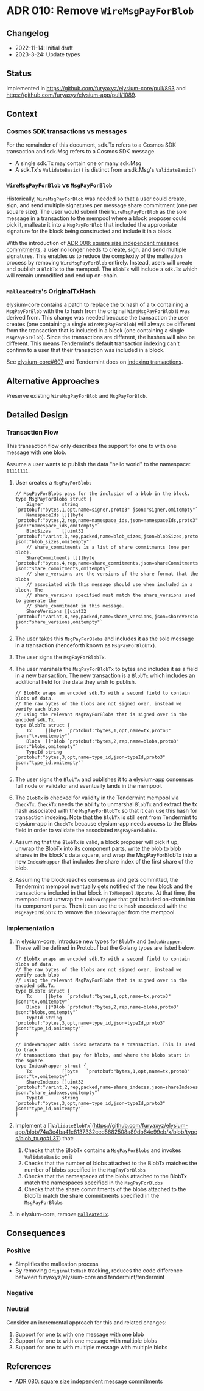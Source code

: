 # ADR 010: Remove `WireMsgPayForBlob`

## Changelog

- 2022-11-14: Initial draft
- 2023-3-24: Update types

## Status

Implemented in <https://github.com/furyaxyz/elysium-core/pull/893> and <https://github.com/furyaxyz/elysium-app/pull/1089>.

## Context

### Cosmos SDK transactions vs messages

For the remainder of this document, sdk.Tx refers to a Cosmos SDK transaction and sdk.Msg refers to a Cosmos SDK message.

- A single sdk.Tx may contain one or many sdk.Msg
- A sdk.Tx's `ValidateBasic()` is distinct from a sdk.Msg's `ValidateBasic()`

### `WireMsgPayForBlob` vs `MsgPayForBlob`

Historically, `WireMsgPayForBlob` was needed so that a user could create, sign, and send multiple signatures per message share commitment (one per square size). The user would submit their `WireMsgPayForBlob` as the sole message in a transaction to the mempool where a block proposer could pick it, malleate it into a `MsgPayForBlob` that included the appropriate signature for the block being constructed and include it in a block.

With the introduction of [ADR 008: square size independent message commitments](./adr-008-square-size-independent-message-commitments.md), a user no longer needs to create, sign, and send multiple signatures. This enables us to reduce the complexity of the malleation process by removing `WireMsgPayForBlob` entirely. Instead, users will create and publish a `BlobTx` to the mempool. The `BlobTx` will include a `sdk.Tx` which will remain unmodified and end up on-chain.

### `MalleatedTx`'s OriginalTxHash

elysium-core contains a patch to replace the tx hash of a tx containing a `MsgPayForBlob` with the tx hash from the original `WireMsgPayForBlob` it was derived from. This change was needed because the transaction the user creates (one containing a single `WireMsgPayForBlob`) will always be different from the transaction that is included in a block (one containing a single `MsgPayForBlob`). Since the transactions are different, the hashes will also be different. This means Tendermint's default transaction indexing can't confirm to a user that their transaction was included in a block.

See [elysium-core#607](https://github.com/furyaxyz/elysium-core/pull/607) and Tendermint docs on [indexing transactions](https://docs.tendermint.com/v0.34/app-dev/indexing-transactions.html).

## Alternative Approaches

Preserve existing `WireMsgPayForBlob` and `MsgPayForBlob`.

## Detailed Design

### Transaction Flow

This transaction flow only describes the support for one tx with one message with one blob.

Assume a user wants to publish the data "hello world" to the namespace: `11111111`.

1. User creates a `MsgPayForBlobs`

    ```golang
    // MsgPayForBlobs pays for the inclusion of a blob in the block.
    type MsgPayForBlobs struct {
        Signer       string   `protobuf:"bytes,1,opt,name=signer,proto3" json:"signer,omitempty"`
        NamespaceIds [][]byte `protobuf:"bytes,2,rep,name=namespace_ids,json=namespaceIds,proto3" json:"namespace_ids,omitempty"`
        BlobSizes    []uint32 `protobuf:"varint,3,rep,packed,name=blob_sizes,json=blobSizes,proto3" json:"blob_sizes,omitempty"`
        // share_commitments is a list of share commitments (one per blob).
        ShareCommitments [][]byte `protobuf:"bytes,4,rep,name=share_commitments,json=shareCommitments,proto3" json:"share_commitments,omitempty"`
        // share_versions are the versions of the share format that the blobs
        // associated with this message should use when included in a block. The
        // share_versions specified must match the share_versions used to generate the
        // share_commitment in this message.
        ShareVersions []uint32 `protobuf:"varint,8,rep,packed,name=share_versions,json=shareVersions,proto3" json:"share_versions,omitempty"`
    }
    ```

2. The user takes this `MsgPayForBlobs` and includes it as the sole message in a transaction (henceforth known as `MsgPayForBlobTx`).
3. The user signs the `MsgPayForBlobTx`.
4. The user marshals the `MsgPayForBlobTx` to bytes and includes it as a field in a new transaction. The new transaction is a `BlobTx` which includes an additional field for the data they wish to publish.

    ```golang
    // BlobTx wraps an encoded sdk.Tx with a second field to contain blobs of data.
    // The raw bytes of the blobs are not signed over, instead we verify each blob
    // using the relevant MsgPayForBlobs that is signed over in the encoded sdk.Tx.
    type BlobTx struct {
        Tx     []byte  `protobuf:"bytes,1,opt,name=tx,proto3" json:"tx,omitempty"`
        Blobs  []*Blob `protobuf:"bytes,2,rep,name=blobs,proto3" json:"blobs,omitempty"`
        TypeId string  `protobuf:"bytes,3,opt,name=type_id,json=typeId,proto3" json:"type_id,omitempty"`
    }
    ```

5. The user signs the `BlobTx` and publishes it to a elysium-app consensus full node or validator and eventually lands in the mempool.
6. The `BlobTx` is checked for validity in the Tendermint mempool via `CheckTx`. `CheckTx` needs the ability to unmarshal `BlobTx` and extract the tx hash associated with the `MsgPayForBlobTx` so that it can use this hash for transaction indexing. Note that the `BlobTx` is still sent from Tendermint to elysium-app in `CheckTx` because elysium-app needs access to the Blobs field in order to validate the associated `MsgPayForBlobTx`.
7. Assuming that the `BlobTx` is valid, a block proposer will pick it up, unwrap the BlobTx into its component parts, write the blob to blob shares in the block's data square, and wrap the MsgPayForBlobTx into a new `IndexWrapper` that includes the share index of the first share of the blob.
8. Assuming the block reaches consensus and gets committed, the Tendermint mempool eventually gets notified of the new block and the transactions included in that block in `TxMempool.Update`. At that time, the mempool must unwrap the `IndexWrapper` that got included on-chain into its component parts. Then it can use the tx hash associated with the `MsgPayForBlobTx` to remove the `IndexWrapper` from the mempool.

### Implementation

1. In elysium-core, introduce new types for `BlobTx` and `IndexWrapper`. These will be defined in Protobuf but the Golang types are listed below.

    ```golang
    // BlobTx wraps an encoded sdk.Tx with a second field to contain blobs of data.
    // The raw bytes of the blobs are not signed over, instead we verify each blob
    // using the relevant MsgPayForBlobs that is signed over in the encoded sdk.Tx.
    type BlobTx struct {
        Tx     []byte  `protobuf:"bytes,1,opt,name=tx,proto3" json:"tx,omitempty"`
        Blobs  []*Blob `protobuf:"bytes,2,rep,name=blobs,proto3" json:"blobs,omitempty"`
        TypeId string  `protobuf:"bytes,3,opt,name=type_id,json=typeId,proto3" json:"type_id,omitempty"`
    }

    // IndexWrapper adds index metadata to a transaction. This is used to track
    // transactions that pay for blobs, and where the blobs start in the square.
    type IndexWrapper struct {
        Tx           []byte   `protobuf:"bytes,1,opt,name=tx,proto3" json:"tx,omitempty"`
        ShareIndexes []uint32 `protobuf:"varint,2,rep,packed,name=share_indexes,json=shareIndexes,proto3" json:"share_indexes,omitempty"`
        TypeId       string   `protobuf:"bytes,3,opt,name=type_id,json=typeId,proto3" json:"type_id,omitempty"`
    }
    ```

2. Implement a []`ValidateBlobTx`](https://github.com/furyaxyz/elysium-app/blob/74a3e4ba41c8137332ced5682508a89db64e99cb/x/blob/types/blob_tx.go#L37) that:
    1. Checks that the BlobTx contains a `MsgPayForBlobs` and invokes `ValidateBasic` on it
    2. Checks that the number of blobs attached to the BlobTx matches the number of blobs specified in the `MsgPayForBlobs`
    3. Checks that the namespaces of the blobs attached to the BlobTx match the namespaces specified in the `MsgPayForBlobs`
    4. Checks that the share commitments of the blobs attached to the BlobTx match the share commitments specified in the `MsgPayForBlobs`
3. In elysium-core, remove [`MalleatedTx`](https://github.com/furyaxyz/elysium-core/blob/b7a7c1ab37fde91f9687b5c1c4766119e7b71db5/proto/tendermint/types/types.pb.go#L1468).

## Consequences

### Positive

- Simplifies the malleation process
- By removing `OriginalTxHash` tracking, reduces the code difference between furyaxyz/elysium-core and tendermint/tendermint

### Negative

### Neutral

Consider an incremental approach for this and related changes:

1. Support for one tx with one message with one blob
1. Support for one tx with one message with multiple blobs
1. Support for one tx with multiple message with multiple blobs

## References

- [ADR 080: square size independent message commitments](./adr-008-square-size-independent-message-commitments.md)
